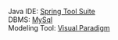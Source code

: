 Java IDE: [Spring Tool Suite](https://spring.io/tools/eclipse)  
DBMS: [MySql](https://dev.mysql.com/downloads/installer/)  
Modeling Tool: [Visual Paradigm](https://www.visual-paradigm.com/download/community.jsp)  
